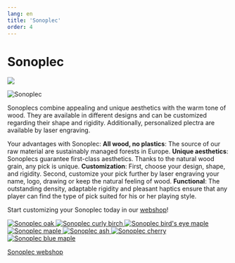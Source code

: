 ```yaml
---
lang: en
title: 'Sonoplec'
order: 4
---
```


<div class="full-width-kenburns">
<div class="wrap-bg-image">

# Sonoplec

![](/assets/images/arrow-d-white.svg)

</div>
<img srcset="/assets/images/sonoplec/sonoplec_overview-min.jpg"
     src="/assets/images/sonoplec/sonoplec_overview-min.jpg" alt="Sonoplec">
</div>

<div class="full-width-grey">
<div class="wrap -cols1">

Sonoplecs combine appealing and unique aesthetics with the warm tone of wood. They are available in different designs and can be customized regarding their shape and rigidity. Additionally, personalized plectra are available by laser engraving.

Your advantages with Sonoplec:
**All wood, no plastics**: The source of our raw material are sustainably managed forests in Europe.
**Unique aesthetics**: Sonoplecs guarantee first-class aesthetics. Thanks to the natural wood grain, any pick is unique.
**Customization**: First, choose your design, shape, and rigidity. Second, customize your pick further by laser engraving your name, logo, drawing or keep the natural feeling of wood.
**Functional**: The outstanding density, adaptable rigidity and pleasant haptics ensure that any player can find the type of pick suited for his or her playing style.

Start customizing your Sonoplec today in our [webshop](https://www.sonoplec.ch/)!

</div>
</div>

<div class="full-width">
<div class="wrap">

<div class="picturegallery">
      <a href="/assets/images/sonoplec/sonoplec_oak-min.jpg">
          <img src="/assets/images/sonoplec/sonoplec_oak-min_10.jpg" alt="Sonoplec oak">
      </a>
      <a href="/assets/images/sonoplec/sonoplec_curlybirch-min.jpg">
          <img src="/assets/images/sonoplec/sonoplec_curlybirch-min_10.jpg" alt="Sonoplec curly birch">
      </a>
      <a href="/assets/images/sonoplec/sonoplec_vogelaugenahorn-min.jpg">
          <img src="/assets/images/sonoplec/sonoplec_vogelaugenahorn-min_10.jpg" alt="Sonoplec bird's eye maple">
      </a>
      <a href="/assets/images/sonoplec/sonoplec_maple-min.jpg">
          <img src="/assets/images/sonoplec/sonoplec_maple-min_10.jpg" alt="Sonoplec maple">
      </a>
      <a href="/assets/images/sonoplec/sonoplec_ash-min.jpg">
          <img src="/assets/images/sonoplec/sonoplec_ash-min_10.jpg" alt="Sonoplec ash">
      </a>
      <a href="/assets/images/sonoplec/sonoplec_cherry-min.jpg">
          <img src="/assets/images/sonoplec/sonoplec_cherry-min_10.jpg" alt="Sonoplec cherry">
      </a>
      <a href="/assets/images/sonoplec/sonoplec_bluemaple-min.jpg">
          <img src="/assets/images/sonoplec/sonoplec_bluemaple-min_10.jpg" alt="Sonoplec blue maple">
      </a>
</div>

<a class="btn -red" href="https://www.sonoplec.ch/">Sonoplec webshop</a>

</div>
</div>

